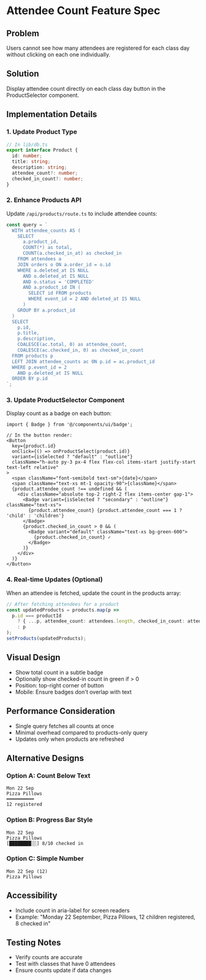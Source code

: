# Attendee Count Feature Spec

## Problem
Users cannot see how many attendees are registered for each class day without clicking on each one individually.

## Solution
Display attendee count directly on each class day button in the ProductSelector component.

## Implementation Details

### 1. Update Product Type
```typescript
// In lib/db.ts
export interface Product {
  id: number;
  title: string;
  description: string;
  attendee_count?: number;
  checked_in_count?: number;
}
```

### 2. Enhance Products API
Update `/api/products/route.ts` to include attendee counts:

```typescript
const query = `
  WITH attendee_counts AS (
    SELECT
      a.product_id,
      COUNT(*) as total,
      COUNT(a.checked_in_at) as checked_in
    FROM attendees a
    JOIN orders o ON a.order_id = o.id
    WHERE a.deleted_at IS NULL
      AND o.deleted_at IS NULL
      AND o.status = 'COMPLETED'
      AND a.product_id IN (
        SELECT id FROM products
        WHERE event_id = 2 AND deleted_at IS NULL
      )
    GROUP BY a.product_id
  )
  SELECT
    p.id,
    p.title,
    p.description,
    COALESCE(ac.total, 0) as attendee_count,
    COALESCE(ac.checked_in, 0) as checked_in_count
  FROM products p
  LEFT JOIN attendee_counts ac ON p.id = ac.product_id
  WHERE p.event_id = 2
    AND p.deleted_at IS NULL
  ORDER BY p.id
`;
```

### 3. Update ProductSelector Component
Display count as a badge on each button:

```tsx
import { Badge } from '@/components/ui/badge';

// In the button render:
<Button
  key={product.id}
  onClick={() => onProductSelect(product.id)}
  variant={isSelected ? "default" : "outline"}
  className="h-auto py-3 px-4 flex flex-col items-start justify-start text-left relative"
>
  <span className="font-semibold text-sm">{date}</span>
  <span className="text-xs mt-1 opacity-90">{className}</span>
  {product.attendee_count !== undefined && (
    <div className="absolute top-2 right-2 flex items-center gap-1">
      <Badge variant={isSelected ? "secondary" : "outline"} className="text-xs">
        {product.attendee_count} {product.attendee_count === 1 ? 'child' : 'children'}
      </Badge>
      {product.checked_in_count > 0 && (
        <Badge variant="default" className="text-xs bg-green-600">
          {product.checked_in_count} ✓
        </Badge>
      )}
    </div>
  )}
</Button>
```

### 4. Real-time Updates (Optional)
When an attendee is fetched, update the count in the products array:

```typescript
// After fetching attendees for a product
const updatedProducts = products.map(p =>
  p.id === productId
    ? { ...p, attendee_count: attendees.length, checked_in_count: attendees.filter(a => a.checked_in_at).length }
    : p
);
setProducts(updatedProducts);
```

## Visual Design
- Show total count in a subtle badge
- Optionally show checked-in count in green if > 0
- Position: top-right corner of button
- Mobile: Ensure badges don't overlap with text

## Performance Consideration
- Single query fetches all counts at once
- Minimal overhead compared to products-only query
- Updates only when products are refreshed

## Alternative Designs

### Option A: Count Below Text
```
Mon 22 Sep
Pizza Pillows
━━━━━━━━━━
12 registered
```

### Option B: Progress Bar Style
```
Mon 22 Sep
Pizza Pillows
[████████░░] 8/10 checked in
```

### Option C: Simple Number
```
Mon 22 Sep (12)
Pizza Pillows
```

## Accessibility
- Include count in aria-label for screen readers
- Example: "Monday 22 September, Pizza Pillows, 12 children registered, 8 checked in"

## Testing Notes
- Verify counts are accurate
- Test with classes that have 0 attendees
- Ensure counts update if data changes